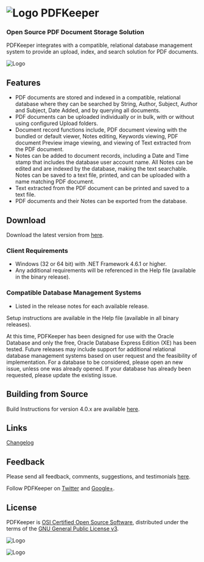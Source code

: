 # ![Logo](https://github.com/robertfrasca/PDFKeeper/blob/master/src/Resources/Logo/PDFKeeper.bmp)  PDFKeeper
### Open Source PDF Document Storage Solution

PDFKeeper integrates with a compatible, relational database management system to provide an upload, index, and search solution for PDF documents.

![Logo](https://github.com/rffrasca/PDFKeeper/blob/master/docs/Screenshot.png)

## Features
* PDF documents are stored and indexed in a compatible, relational database where they can be searched by String, Author, Subject, Author and Subject, Date Added, and by querying all documents.
* PDF documents can be uploaded individually or in bulk, with or without using configured Upload folders.
* Document record functions include, PDF document viewing with the bundled or default viewer, Notes editing, Keywords viewing, PDF document Preview image viewing, and viewing of Text extracted from the PDF document.
* Notes can be added to document records, including a Date and Time stamp that includes the database user account name. All Notes can be edited and are indexed by the database, making the text searchable. Notes can be saved to a text file, printed, and can be uploaded with a name matching PDF document.
* Text extracted from the PDF document can be printed and saved to a text file.
* PDF documents and their Notes can be exported from the database.

## Download
Download the latest version from [here](https://github.com/rffrasca/PDFKeeper/releases/latest).

### Client Requirements
* Windows (32 or 64 bit) with .NET Framework 4.6.1 or higher.
* Any additional requirements will be referenced in the Help file (available in the binary release). 

### Compatible Database Management Systems
* Listed in the release notes for each available release.

Setup instructions are available in the Help file (available in all binary releases).

At this time, PDFKeeper has been designed for use with the Oracle Database and only the free, Oracle Database Express Edition (XE) has been tested. Future releases may include support for additional relational database management systems based on user request and the feasibility of implementation. For a database to be considered, please open an new issue, unless one was already opened. If your database has already been requested, please update the existing issue.

## Building from Source
Build Instructions for version 4.0.x are available [here](https://github.com/rffrasca/PDFKeeper/blob/master/docs/Build-Instructions.md).

## Links
[Changelog](https://github.com/rffrasca/PDFKeeper/blob/master/docs/Changelog.md)

## Feedback
Please send all feedback, comments, suggestions, and testimonials [here](mailto:rffrasca@gmail.com).

Follow PDFKeeper on [Twitter](https://twitter.com/PDFKeeper) and [Google+](https://plus.google.com/+PDFKeeper).

## License
PDFKeeper is [OSI Certified Open Source Software](https://opensource.org/licenses), distributed under the terms of the [GNU General Public License v3](https://github.com/robertfrasca/PDFKeeper/blob/master/COPYING).

![Logo](https://opensource.org/trademarks/osi-certified/web/osi-certified-120x100.png)

![Logo](http://www.gnu.org/graphics/gplv3-127x51.png)
